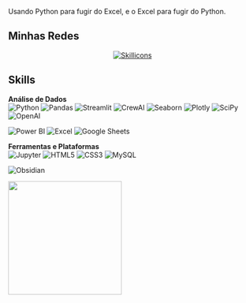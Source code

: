 Usando Python para fugir do Excel, e o Excel para fugir do Python.

## Minhas Redes 

<p align="center">
  <a href="https://linktr.ee/NonakaVal" target="_blank">
    <img src="https://skillicons.dev/icons?i=discord,instagram,linkedin,gmail" alt="Skillicons" />
  </a>
</p>



## Skills

**Análise de Dados**  
![Python](https://img.shields.io/badge/Python-%233776AB.svg?&style=for-the-badge&logo=python&logoColor=white)
![Pandas](https://img.shields.io/badge/Pandas-%23150458.svg?&style=for-the-badge&logo=pandas&logoColor=white)
![Streamlit](https://img.shields.io/badge/Streamlit-%23FF4B4B.svg?&style=for-the-badge&logo=streamlit&logoColor=white)
![CrewAI](https://img.shields.io/badge/CrewAI-000000?style=for-the-badge&logo=crewai&logoColor=white)
![Seaborn](https://img.shields.io/badge/Seaborn-4B8BBE?style=for-the-badge&logo=python&logoColor=white)
![Plotly](https://img.shields.io/badge/Plotly-3F4F75?style=for-the-badge&logo=plotly&logoColor=white)
![SciPy](https://img.shields.io/badge/SciPy-8CAAE6?style=for-the-badge&logo=scipy&logoColor=white)
![OpenAI](https://img.shields.io/badge/OpenAI-412991?style=for-the-badge&logo=openai&logoColor=white)

![Power BI](https://img.shields.io/badge/Power%20BI-F2C811?style=for-the-badge&logo=powerbi&logoColor=black)
![Excel](https://img.shields.io/badge/Microsoft%20Excel-217346?style=for-the-badge&logo=microsoft-excel&logoColor=white)
![Google Sheets](https://img.shields.io/badge/Google%20Sheets-34A853?style=for-the-badge&logo=googlesheets&logoColor=white)

**Ferramentas e Plataformas**  
![Jupyter](https://img.shields.io/badge/Jupyter-%23F37626.svg?&style=for-the-badge&logo=jupyter&logoColor=white)
![HTML5](https://img.shields.io/badge/HTML5-E34F26?style=for-the-badge&logo=html5&logoColor=white)
![CSS3](https://img.shields.io/badge/CSS3-1572B6?style=for-the-badge&logo=css3&logoColor=white)
![MySQL](https://img.shields.io/badge/MySQL-4479A1?style=for-the-badge&logo=mysql&logoColor=white)

![Obsidian](https://img.shields.io/badge/Obsidian-483699?style=for-the-badge&logo=obsidian&logoColor=white)


<img src="https://i.imgur.com/LAntRSe.gif" align="center" width="230" />

<br><br> <!-- Espaço adicionado aqui -->

